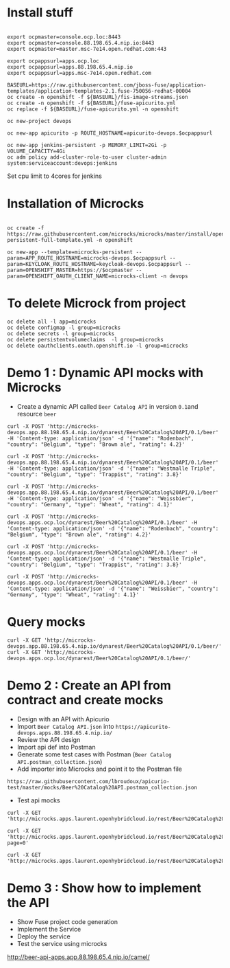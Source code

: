 # Install stuff
```

export ocpmaster=console.ocp.loc:8443
export ocpmaster=console.88.198.65.4.nip.io:8443
export ocpmaster=master.msc-7e14.open.redhat.com:443

export ocpappsurl=apps.ocp.loc
export ocpappsurl=apps.88.198.65.4.nip.io
export ocpappsurl=apps.msc-7e14.open.redhat.com

BASEURL=https://raw.githubusercontent.com/jboss-fuse/application-templates/application-templates-2.1.fuse-750056-redhat-00004
oc create -n openshift -f ${BASEURL}/fis-image-streams.json
oc create -n openshift -f ${BASEURL}/fuse-apicurito.yml
oc replace -f ${BASEURL}/fuse-apicurito.yml -n openshift

oc new-project devops

oc new-app apicurito -p ROUTE_HOSTNAME=apicurito-devops.$ocpappsurl

oc new-app jenkins-persistent -p MEMORY_LIMIT=2Gi -p VOLUME_CAPACITY=4Gi
oc adm policy add-cluster-role-to-user cluster-admin system:serviceaccount:devops:jenkins

```

Set cpu limit to 4cores for jenkins

# Installation of Microcks

```

oc create -f https://raw.githubusercontent.com/microcks/microcks/master/install/openshift/openshift-persistent-full-template.yml -n openshift

oc new-app --template=microcks-persistent --param=APP_ROUTE_HOSTNAME=microcks-devops.$ocpappsurl --param=KEYCLOAK_ROUTE_HOSTNAME=keycloak-devops.$ocpappsurl --param=OPENSHIFT_MASTER=https://$ocpmaster --param=OPENSHIFT_OAUTH_CLIENT_NAME=microcks-client -n devops

```

# To delete Microck from project

```
oc delete all -l app=microcks
oc delete configmap -l group=microcks
oc delete secrets -l group=microcks
oc delete persistentvolumeclaims  -l group=microcks
oc delete oauthclients.oauth.openshift.io -l group=microcks
```

# Demo 1 : Dynamic API mocks with Microcks

* Create a dynamic API called `Beer Catalog API` in version `0.1`and resource `beer`

```
curl -X POST 'http://microcks-devops.app.88.198.65.4.nip.io/dynarest/Beer%20Catalog%20API/0.1/beer' -H 'Content-type: application/json' -d '{"name": "Rodenbach", "country": "Belgium", "type": "Brown ale", "rating": 4.2}'

curl -X POST 'http://microcks-devops.app.88.198.65.4.nip.io/dynarest/Beer%20Catalog%20API/0.1/beer' -H 'Content-type: application/json' -d '{"name": "Westmalle Triple", "country": "Belgium", "type": "Trappist", "rating": 3.8}'

curl -X POST 'http://microcks-devops.app.88.198.65.4.nip.io/dynarest/Beer%20Catalog%20API/0.1/beer' -H 'Content-type: application/json' -d '{"name": "Weissbier", "country": "Germany", "type": "Wheat", "rating": 4.1}'

curl -X POST 'http://microcks-devops.apps.ocp.loc/dynarest/Beer%20Catalog%20API/0.1/beer' -H 'Content-type: application/json' -d '{"name": "Rodenbach", "country": "Belgium", "type": "Brown ale", "rating": 4.2}'

curl -X POST 'http://microcks-devops.apps.ocp.loc/dynarest/Beer%20Catalog%20API/0.1/beer' -H 'Content-type: application/json' -d '{"name": "Westmalle Triple", "country": "Belgium", "type": "Trappist", "rating": 3.8}'

curl -X POST 'http://microcks-devops.apps.ocp.loc/dynarest/Beer%20Catalog%20API/0.1/beer' -H 'Content-type: application/json' -d '{"name": "Weissbier", "country": "Germany", "type": "Wheat", "rating": 4.1}'
```

# Query mocks

```
curl -X GET 'http://microcks-devops.app.88.198.65.4.nip.io/dynarest/Beer%20Catalog%20API/0.1/beer/'
curl -X GET 'http://microcks-devops.apps.ocp.loc/dynarest/Beer%20Catalog%20API/0.1/beer/'
```

# Demo 2 : Create an API from contract and create mocks

* Design with an API with Apicurio
* Import `Beer Catalog API.json` into `https://apicurito-devops.apps.88.198.65.4.nip.io/`
* Review the API design
* Import api def into Postman
* Generate some test cases with Postman (`Beer Catalog API.postman_collection.json`)
* Add importer into Microcks and point it to the Postman file

```
https://raw.githubusercontent.com/lbroudoux/apicurio-test/master/mocks/Beer%20Catalog%20API.postman_collection.json
```

* Test api mocks

```
curl -X GET 'http://microcks.apps.laurent.openhybridcloud.io/rest/Beer%20Catalog%20API/0.9/beer/Weissbier'

curl -X GET 'http://microcks.apps.laurent.openhybridcloud.io/rest/Beer%20Catalog%20API/0.9/beer?page=0'

curl -X GET 'http://microcks.apps.laurent.openhybridcloud.io/rest/Beer%20Catalog%20API/0.9/beer/findByStatus/available'
```



# Demo 3 : Show how to implement the API

* Show Fuse project code generation
* Implement the Service
* Deploy the service
* Test the service using microcks

http://beer-api-apps.app.88.198.65.4.nip.io/camel/


